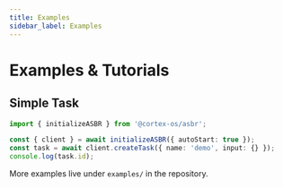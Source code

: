 ```yaml
---
title: Examples
sidebar_label: Examples
---
```


# Examples & Tutorials

## Simple Task
```ts
import { initializeASBR } from '@cortex-os/asbr';

const { client } = await initializeASBR({ autoStart: true });
const task = await client.createTask({ name: 'demo', input: {} });
console.log(task.id);
```

More examples live under `examples/` in the repository.
